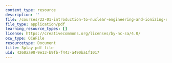 ```yaml
---
content_type: resource
description: ''
file: /courses/22-01-introduction-to-nuclear-engineering-and-ionizing-radiation-fall-2016/4260aa909e13b9fbf443a490ba1f1017_kjX4HCtlJBY.pdf
file_type: application/pdf
learning_resource_types: []
license: https://creativecommons.org/licenses/by-nc-sa/4.0/
ocw_type: OCWFile
resourcetype: Document
title: 3play pdf file
uid: 4260aa90-9e13-b9fb-f443-a490ba1f1017
---
```

